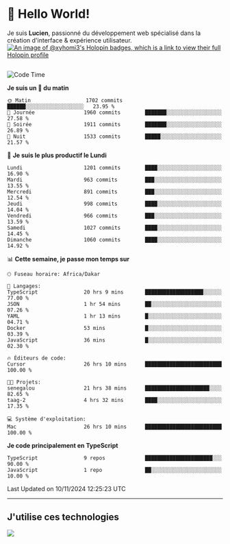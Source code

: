 # 👋 Hello World!

Je suis **Lucien**, passionné du développement web spécialisé dans la création d'interface & expérience utilisateur.
[![An image of @xyhomi3's Holopin badges, which is a link to view their full Holopin profile](https://holopin.me/xyhomi3)](https://holopin.io/@xyhomi3)

##

<!--START_SECTION:waka-->
![Code Time](http://img.shields.io/badge/Code%20Time-2%2C505%20hrs%2024%20mins-blue)

**Je suis un 🐤 du matin** 

```text
🌞 Matin                  1702 commits        ██████░░░░░░░░░░░░░░░░░░░   23.95 % 
🌆 Journée                1960 commits        ███████░░░░░░░░░░░░░░░░░░   27.58 % 
🌃 Soirée                 1911 commits        ███████░░░░░░░░░░░░░░░░░░   26.89 % 
🌙 Nuit                   1533 commits        █████░░░░░░░░░░░░░░░░░░░░   21.57 % 
```
📅 **Je suis le plus productif le Lundi** 

```text
Lundi                    1201 commits        ████░░░░░░░░░░░░░░░░░░░░░   16.90 % 
Mardi                    963 commits         ███░░░░░░░░░░░░░░░░░░░░░░   13.55 % 
Mercredi                 891 commits         ███░░░░░░░░░░░░░░░░░░░░░░   12.54 % 
Jeudi                    998 commits         ████░░░░░░░░░░░░░░░░░░░░░   14.04 % 
Vendredi                 966 commits         ███░░░░░░░░░░░░░░░░░░░░░░   13.59 % 
Samedi                   1027 commits        ████░░░░░░░░░░░░░░░░░░░░░   14.45 % 
Dimanche                 1060 commits        ████░░░░░░░░░░░░░░░░░░░░░   14.92 % 
```


📊 **Cette semaine, je passe mon temps sur** 

```text
🕑︎ Fuseau horaire: Africa/Dakar

💬 Langages: 
TypeScript               20 hrs 9 mins       ███████████████████░░░░░░   77.00 % 
JSON                     1 hr 54 mins        ██░░░░░░░░░░░░░░░░░░░░░░░   07.26 % 
YAML                     1 hr 13 mins        █░░░░░░░░░░░░░░░░░░░░░░░░   04.71 % 
Docker                   53 mins             █░░░░░░░░░░░░░░░░░░░░░░░░   03.39 % 
JavaScript               36 mins             █░░░░░░░░░░░░░░░░░░░░░░░░   02.30 % 

🔥 Éditeurs de code: 
Cursor                   26 hrs 10 mins      █████████████████████████   100.00 % 

🐱‍💻 Projets: 
senegalou                21 hrs 38 mins      █████████████████████░░░░   82.65 % 
taag-2                   4 hrs 32 mins       ████░░░░░░░░░░░░░░░░░░░░░   17.35 % 

💻 Système d'exploitation: 
Mac                      26 hrs 10 mins      █████████████████████████   100.00 % 
```

**Je code principalement en TypeScript** 

```text
TypeScript               9 repos             ██████████████████████░░░   90.00 % 
JavaScript               1 repo              ██░░░░░░░░░░░░░░░░░░░░░░░   10.00 % 
```




 Last Updated on 10/11/2024 12:25:23 UTC
<!--END_SECTION:waka-->
---

## J'utilise ces technologies

<p align="left">
  <a href="https://skillicons.dev">
    <img src="https://skillicons.dev/icons?i=ts,js,md,scss,tailwind,react,docker,express,astro,vite,nextjs,vercel,figma,ableton" />
  </a>
</p>

